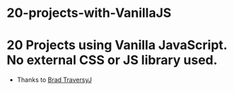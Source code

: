 # 20-projects-with-VanillaJS
# 20 Projects using Vanilla JavaScript. No external CSS or JS library used. 
- Thanks to <a href="https://github.com/bradtraversy">Brad TraversyJ<a/> 
